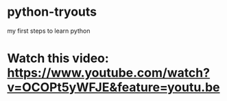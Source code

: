 # python-tryouts
my first steps to learn python

# Watch this video: https://www.youtube.com/watch?v=OCOPt5yWFJE&feature=youtu.be
